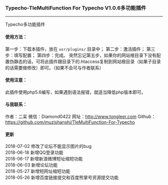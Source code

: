 ### Typecho-TleMultiFunction For Typecho V1.0.6多功能插件
---

Typecho多功能插件

#### 使用方法：
第一步：下载本插件，放在 `usr/plugins/` 目录中；
第二步：激活插件；
第三步：填写配置；
第四步：完成。
突然忘记第五步，如果你的网站根目录下没有配置伪静态的话，可将此插件跟目录下的.htaccess复制到网站根目录（如果子目录的话需要做修改）即可。（如果不会可与作者联系）

#### 使用注意：
此插件使用php5.6编写，如果遇到语法报错，就适当降低php版本即可。

#### 与我联系：
作者：二呆
微信：Diamond0422
网址：http://www.tongleer.com
Github：https://github.com/muzishanshi/TleMultiFunction-For-Typecho

#### 更新
2018-07-02 修改了论坛不能显示图片的bug<br />
2018-06-18 新增QQ登录功能<br />
2018-06-17 新增新浪微博短址缩短功能<br />
2018-06-03 新增论坛功能<br />
2018-05-27 新增短网址缩短功能<br />
2018-05-26 新增百度链接提交和百度熊掌号资源提交功能